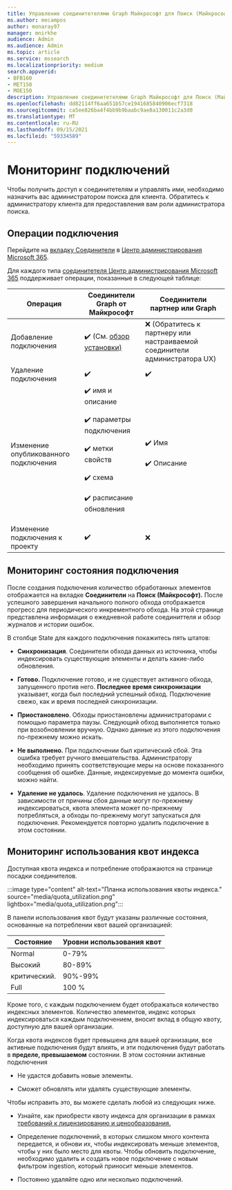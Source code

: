 ```yaml
---
title: Управление соединитетелями Graph Майкрософт для Поиск (Майкрософт)
ms.author: mecampos
author: monaray97
manager: mnirkhe
audience: Admin
ms.audience: Admin
ms.topic: article
ms.service: mssearch
ms.localizationpriority: medium
search.appverid:
- BFB160
- MET150
- MOE150
description: Управление соединитетелями Graph Майкрософт для Поиск (Майкрософт).
ms.openlocfilehash: dd82114ff6aa651b57ce1941685840906ecf7318
ms.sourcegitcommit: ca5ee826ba4f4bb9b9baabc9ae8a130011c2a3d0
ms.translationtype: MT
ms.contentlocale: ru-RU
ms.lasthandoff: 09/15/2021
ms.locfileid: "59334589"
---
```

# <a name="monitor-your-connections"></a>Мониторинг подключений

Чтобы получить доступ к соединитетелям и управлять ими, необходимо назначить вас администратором поиска для клиента. Обратитесь к администратору клиента для предоставления вам роли администратора поиска.

## <a name="connection-operations"></a>Операции подключения

Перейдите на [вкладку Соединители](https://admin.microsoft.com/Adminportal/Home#/MicrosoftSearch/Connectors) в [Центр администрирования Microsoft 365](https://admin.microsoft.com).

Для каждого типа [соединитетеля Центр администрирования Microsoft 365](https://admin.microsoft.com) поддерживает операции, показанные в следующей таблице:

Операция | Соединители Graph от Майкрософт | Соединители партнер или Graph
--- | --- | ---
Добавление подключения | :heavy_check_mark: (См. [обзор установки)](configure-connector.md) | :x: (Обратитесь к партнеру или настраиваемой соединители администратора UX)
Удаление подключения | :heavy_check_mark: | :heavy_check_mark:
Изменение опубликованного подключения | :heavy_check_mark: имя и описание<br></br> :heavy_check_mark: параметры подключения<br></br> :heavy_check_mark: метки свойств<br></br> :heavy_check_mark: схема<br></br> :heavy_check_mark: расписание обновления<br></br> | :heavy_check_mark: Имя<br></br> :heavy_check_mark: Описание
Изменение подключения к проекту | :heavy_check_mark: | :x:

## <a name="monitor-your-connection-state"></a>Мониторинг состояния подключения

После создания подключения количество обработанных элементов отображается на вкладке **Соединители** на **Поиск (Майкрософт).** После успешного завершения начального полного обхода отображается прогресс для периодического инкрементного обхода. На этой странице представлена информация о ежедневной работе соединиттеля и обзор журналов и истории ошибок.

В столбце State  для каждого подключения покажитесь пять штатов:

* **Синхронизация**. Соединители обхода данных из источника, чтобы индексировать существующие элементы и делать какие-либо обновления.

* **Готово.** Подключение готово, и не существует активного обхода, запущенного против него. **Последнее время синхронизации** указывает, когда был последний успешный обход. Подключение свежо, как и время последней синхронизации.

* **Приостановлено**. Обходы приостановлены администраторами с помощью параметра паузы. Следующий обход выполняется только при возобновлении вручную. Однако данные из этого подключения по-прежнему можно искать.

* **Не выполнено.** При подключении был критический сбой. Эта ошибка требует ручного вмешательства. Администратору необходимо принять соответствующие меры на основе показанного сообщения об ошибке. Данные, индексируемые до момента ошибки, можно найти.

* **Удаление не удалось**. Удаление подключения не удалось. В зависимости от причины сбоя данные могут по-прежнему индексироваться, квота элемента может по-прежнему потребляться, а обходы по-прежнему могут запускаться для подключения. Рекомендуется повторно удалить подключение в этом состоянии.

## <a name="monitor-your-index-quota-utilization"></a>Мониторинг использования квот индекса

Доступная квота индекса и потребление отображаются на странице посадки соединителов.

:::image type="content" alt-text="Планка использования квоты индекса." source="media/quota_utilization.png" lightbox="media/quota_utilization.png":::

В панели использования квот будут указаны различные состояния, основанные на потреблении квот вашей организацией:

Состояние | Уровни использования квот
--- | --- 
Normal | 0-79%
Высокий | 80-89%
критический. | 90%-99%
Full | 100 %

Кроме того, с каждым подключением будет отображаться количество индексных элементов. Количество элементов, индекс которых индексироваться каждым подключением, вносит вклад в общую квоту, доступную для вашей организации.

Когда квота индексов будет превышена для вашей организации, все активные подключения будут влиять, и эти подключения будут работать в **пределе, превышаемом** состоянии. В этом состоянии активные подключения  

* Не удастся добавить новые элементы.

* Сможет обновлять или удалять существующие элементы.

Чтобы исправить это, вы можете сделать любой из следующих ниже.

* Узнайте, как приобрести квоту индекса для организации в рамках [требований к лицензированию и ценообразования.](licensing.md)

* Определение подключений, в которых слишком много контента передается, и обнови их, чтобы индексировать меньше элементов, чтобы у них было место для квоты. Чтобы обновить подключение, необходимо удалить и создать новое подключение с новым фильтром ingestion, который приносит меньше элементов.

* Постоянно удаляйте одно или несколько подключений.
